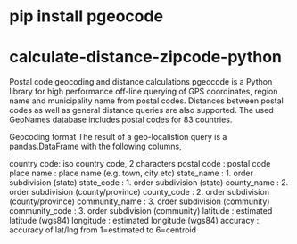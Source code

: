 # pip install pgeocode

# calculate-distance-zipcode-python

Postal code geocoding and distance calculations  pgeocode is a Python library for high performance off-line querying of GPS coordinates, region name and municipality name from postal codes. Distances between postal codes as well as general distance queries are also supported. The used GeoNames database includes postal codes for 83 countries.

Geocoding format
The result of a geo-localistion query is a pandas.DataFrame with the following columns,

country code: iso country code, 2 characters
postal code : postal code
place name : place name (e.g. town, city etc)
state_name : 1. order subdivision (state)
state_code : 1. order subdivision (state)
county_name : 2. order subdivision (county/province)
county_code : 2. order subdivision (county/province)
community_name : 3. order subdivision (community)
community_code : 3. order subdivision (community)
latitude : estimated latitude (wgs84)
longitude : estimated longitude (wgs84)
accuracy : accuracy of lat/lng from 1=estimated to 6=centroid
